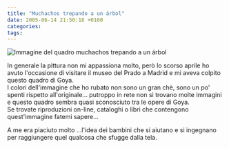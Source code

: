 ```yaml
---
title: "Muchachos trepando a un árbol"
date: 2005-06-14 21:50:18 +0100
categories: 
tags: 
---
```


 ![Immagine del quadro muchachos trepando a un árbol](http://www.artehistoria.com/tienda/banco/jpg/GOM02420.jpg) 
 
In generale la pittura non mi appassiona molto, però lo scorso aprile ho avuto l'occasione di visitare il museo del Prado a Madrid e mi aveva colpito questo quadro di Goya.  
I colori dell'immagine che ho rubato non sono un gran chè, sono un po' spenti rispetto all'originale... putroppo in rete non si trovano molte immagini e questo quadro sembra quasi sconosciuto tra le opere di Goya.  
Se trovate riproduzioni on-line, cataloghi o libri che contengono quest'immagine fatemi sapere... 

A me era piaciuto molto ...l'idea dei bambini che si aiutano e si ingegnano per raggiungere quel qualcosa che sfugge dalla tela.
